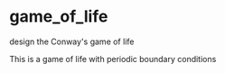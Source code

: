 # game_of_life
design the Conway's game of life

This is a game of life with periodic boundary conditions
